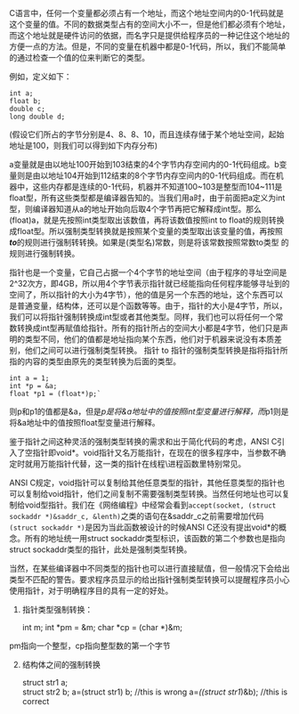 C语言中，任何一个变量都必须占有一个地址，而这个地址空间内的0-1代码就是这个变量的值。不同的数据类型占有的空间大小不一，但是他们都必须有个地址，而这个地址就是硬件访问的依据，而名字只是提供给程序员的一种记住这个地址的方便一点的方法。但是，不同的变量在机器中都是0-1代码，所以，我们不能简单的通过检查一个值的位来判断它的类型。

例如，定义如下：  

    int a;  
    float b;  
    double c;  
    long double d;

(假设它们所占的字节分别是4、8、8、10，而且连续存储于某个地址空间，起始地址是100，则我们可以得到如下内存分布)

a变量就是由以地址100开始到103结束的4个字节内存空间内的0-1代码组成。b变量则是由以地址104开始到112结束的8个字节内存空间内的0-1代码组成。而在机器中，这些内存都是连续的0-1代码，机器并不知道100~103是整型而104~111是float型，所有这些类型都是编译器告知的。当我们用a时，由于前面把a定义为int型，则编译器知道从a的地址开始向后取4个字节再把它解释成int型。那么(float)a，就是先按照int类型取出该数值，再将该数值按照int to float的规则转换成float型。所以强制类型转换就是按照某个变量的类型取出该变量的值，再按照***to***的规则进行强制转转换。如果是(类型名)常数，则是将该常数按照常数to类型 的规则进行强制转换。

指针也是一个变量，它自己占据一个4个字节的地址空间（由于程序的寻址空间是2^32次方，即4GB，所以用4个字节表示指针就已经能指向任何程序能够寻址到的空间了，所以指针的大小为4字节），他的值是另一个东西的地址，这个东西可以是普通变量，结构体，还可以是个函数等等。由于，指针的大小是4字节，所以，我们可以将指针强制转换成int型或者其他类型。同样，我们也可以将任何一个常数转换成int型再赋值给指针。所有的指针所占的空间大小都是4字节，他们只是声明的类型不同，他们的值都是地址指向某个东西，他们对于机器来说没有本质差别，他们之间可以进行强制类型转换。
指针 to 指针的强制类型转换是指将指针所指的内容的类型由原先的类型转换为后面的类型。

    int a = 1;
    int *p = &a;
    float *p1 = (float*)p;`

则p和p1的值都是&a，但是*p是将&a地址中的值按照int型变量进行解释，而*p1则是将&a地址中的值按照float型变量进行解释。


鉴于指针之间这种灵活的强制类型转换的需求和出于简化代码的考虑，ANSI C引入了空指针即void*。void指针又名万能指针，在现在的很多程序中，当参数不确定时就用万能指针代替，这一类的指针在线程\进程函数里特别常见。

ANSI C规定，void指针可以复制给其他任意类型的指针，其他任意类型的指针也可以复制给void指针，他们之间复制不需要强制类型转换。当然任何地址也可以复制给void型指针。我们在《网络编程》中经常会看到`accept(socket, (struct sockaddr *)&saddr_c, &lenth)`之类的语句在&saddr_c之前需要增加代码`(struct sockaddr *)`是因为当此函数被设计的时候ANSI C还没有提出void*的概念。所有的地址统一用struct sockaddr类型标识，该函数的第二个参数也是指向struct sockaddr类型的指针，此处是强制类型转换。

当然，在某些编译器中不同类型的指针也可以进行直接赋值，但一般情况下会给出类型不匹配的警告。要求程序员显示的给出指针强制类型转换可以提醒程序员小心使用指针，对于明确程序目的具有一定的好处。

1. 指针类型强制转换：

    int m;
    int *pm = &m;
    char *cp = (char *)&m;

pm指向一个整型，cp指向整型数的第一个字节


2. 结构体之间的强制转换  

    struct str1 a;  
    struct str2 b;
    a=(struct str1) b;                  //this is wrong
    a=*((struct str1*)&b);         //this is correct
